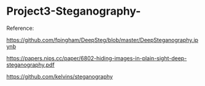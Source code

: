 # Project3-Steganography-

Reference:

https://github.com/fpingham/DeepSteg/blob/master/DeepSteganography.ipynb

https://papers.nips.cc/paper/6802-hiding-images-in-plain-sight-deep-steganography.pdf

https://github.com/kelvins/steganography

